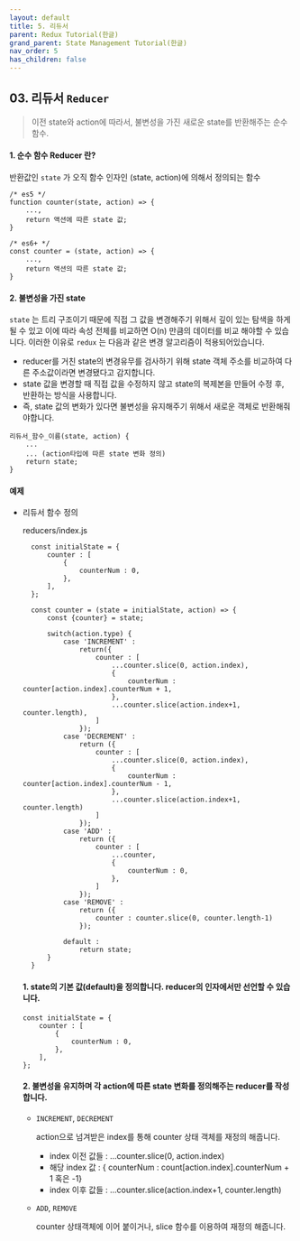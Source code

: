 ```yaml
---
layout: default
title: 5. 리듀서
parent: Redux Tutorial(한글)
grand_parent: State Management Tutorial(한글)
nav_order: 5
has_children: false
---
```


## 03. 리듀서 `Reducer`

> 이전 state와 action에 따라서, 불변성을 가진 새로운 state를 반환해주는 순수함수.

#### 1. 순수 함수 Reducer 란?
반환값인 `state` 가 오직 함수 인자인 (state, action)에 의해서 정의되는 함수
```
/* es5 */
function counter(state, action) => {
	...,
	return 액션에 따른 state 값;
}

/* es6+ */
const counter = (state, action) => {
	...,
	return 액션의 따른 state 값;
}
```

#### 2. 불변성을 가진 state
`state` 는 트리 구조이기 때문에 직접 그 값을 변경해주기 위해서 깊이 있는 탐색을 하게 될 수 있고 이에 따라 속성 전체를 비교하면 O(n) 만큼의 데이터를 비교 해야할 수 있습니다. 
이러한 이유로 `redux` 는 다음과 같은 변경 알고리즘이 적용되어있습니다.

 - reducer를 거친 state의 변경유무를 검사하기 위해 state 객체 주소를 비교하여 다른 주소값이라면 변경됐다고 감지합니다. 
 - state 값을 변경할 때 직접 값을 수정하지 않고 state의 복제본을 만들어 수정 후, 반환하는 방식을 사용합니다.
 - 즉, state 값의 변화가 있다면 불변성을 유지해주기 위해서 새로운 객체로 반환해줘야합니다.

```
리듀서_함수_이름(state, action) {
	...
	... (action타입에 따른 state 변화 정의)
	return state;
}
```

#### 예제
 - 리듀서 함수 정의
 
	reducers/index.js
	
      ```
        const initialState = {  
            counter : [  
                {  
                    counterNum : 0,  
                },  
            ],  
        };  
          
        const counter = (state = initialState, action) => { 
            const {counter} = state;
            
            switch(action.type) {
                case 'INCREMENT' :
                    return({
                        counter : [
                            ...counter.slice(0, action.index),
                            {
                                counterNum : counter[action.index].counterNum + 1,
                            },
                            ...counter.slice(action.index+1, counter.length),
                        ]
                    });
                case 'DECREMENT' :
                    return ({
                        counter : [
                            ...counter.slice(0, action.index),
                            {
                                counterNum : counter[action.index].counterNum - 1,
                            },
                            ...counter.slice(action.index+1, counter.length)
                        ]
                    });
                case 'ADD' : 
                    return ({
                        counter : [
                            ...counter,
                            {
                                counterNum : 0,
                            },
                        ]
                    });
                case 'REMOVE' :
                    return ({
                        counter : counter.slice(0, counter.length-1)
                    });
                    
                default : 
                    return state;
            } 
        }
    ```
    
    #### 1. state의 기본 값(default)을 정의합니다. reducer의 인자에서만 선언할 수 있습니다.
    ```
    const initialState = {
        counter : [
            {
                counterNum : 0,
            },
        ],
    };
    ```
    
    #### 2. 불변성을 유지하며 각 action에 따른 state 변화를 정의해주는 reducer를 작성합니다.
    
    - `INCREMENT`, `DECREMENT`
        
        action으로 넘겨받은 index를 통해 counter 상태 객체를 재정의 해줍니다.
        
        - index 이전 값들 : ...counter.slice(0, action.index)
        - 해당 index 값 : { counterNum : count[action.index].counterNum + 1 혹은 -1}
        - index 이후 값들 : ...counter.slice(action.index+1, counter.length)
    
    - `ADD`, `REMOVE`
    
        counter 상태객체에 이어 붙이거나, slice 함수를 이용하여 재정의 해줍니다.
    
